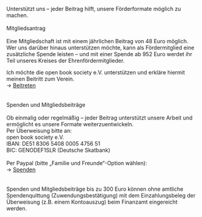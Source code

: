 Unterstützt uns – jeder Beitrag hilft, unsere Förderformate möglich zu machen.
\
\
Mitgliedsantrag  
\
Eine Mitgliedschaft ist mit einem jährlichen Beitrag von 48 Euro möglich. Wer uns darüber hinaus unterstützen möchte, kann als Fördermitglied eine zusätzliche Spende leisten – und mit einer Spende ab 952 Euro werdet ihr Teil unseres Kreises der Ehrenfördermitglieder.

Ich möchte die open book society e.V. unterstützen und erkläre hiermit meinen Beitritt zum Verein.  
→ [Beitreten](https://forms.gle/cbyK2GpbFPEC9jvG9)  
\
\
Spenden und Mitgliedsbeiträge  
\
Ob einmalig oder regelmäßig – jeder Beitrag unterstützt unsere Arbeit und ermöglicht es unsere Formate weiterzuentwickeln. 
\
Per Überweisung bitte an:  
open book society e.V.    
IBAN: DE51 8306 5408 0005 4756 51  
BIC: GENODEF1SLR (Deutsche Skatbank)  
\
Per Paypal (bitte „Familie und Freunde“-Option wählen):  
→ [Spenden](https://paypal.me/openbooksociety)
\
\
\
Spenden und Mitgliedsbeiträge bis zu 300 Euro können ohne amtliche Spendenquittung (Zuwendungsbestätigung) mit dem Einzahlungsbeleg der Überweisung (z.B. einem Kontoauszug) beim Finanzamt eingereicht werden.
